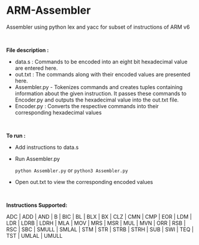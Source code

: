 # ARM-Assembler

Assembler using python lex and yacc for subset of instructions of ARM v6

<br>

**File description :**

- data.s : Commands to be encoded into an eight bit hexadecimal value are entered here.
- out.txt : The commands along with their encoded values are presented here.
- Assembler.py - Tokenizes commands and creates tuples containing information about the given instruction. It passes these commands to Encoder.py and outputs the hexadecimal value into the out.txt file.
- Encoder.py : Converts the respective commands into their corresponding hexadecimal values

<br>

**To run :**

- Add instructions to data.s
- Run Assembler.py

  `python Assembler.py` or `python3 Assembler.py`

- Open out.txt to view the corresponding encoded values

<br>

**Instructions Supported:**

ADC | ADD | AND | B | BIC | BL | BLX | BX | CLZ | CMN | CMP | EOR | LDM |
LDR | LDRB | LDRH | MLA | MOV | MRS | MSR | MUL | MVN | ORR | RSB | RSC | SBC |
SMULL | SMLAL | STM | STR | STRB | STRH | SUB | SWI | TEQ | TST | UMLAL | UMULL
